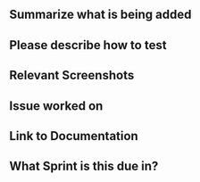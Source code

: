 <!---
Pull request template for Grim’s Coffin. Feel free to remove comments as you fill out information.
--->
## Summarize what is being added
<!--- Can use bullet lists here to cover new additions, but give a bit more detail than what is given in commit messages --->

## Please describe how to test
<!---Give the important steps needed for testing your main changes--->

## Relevant Screenshots
<!---Paste in some screenshots to help reduce the need for excess testing. If screenshots are not relevant here, then remove this section--->

## Issue worked on
<!---Paste in a link to the issue this PR addresses--->

## Link to Documentation
<!---Paste in a link to the documentation for this feature--->

## What Sprint is this due in?
<!---Only need to indicate here which week/deliverable the PR is for--->
